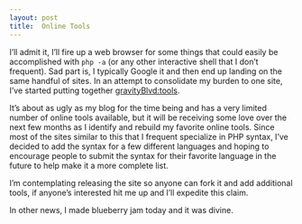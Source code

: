 ```yaml
---
layout: post
title:  Online Tools
---
```


I’ll admit it, I’ll fire up a web browser for some things that could easily be accomplished with `php -a` (or any other interactive shell that I don’t frequent). Sad part is, I typically Google it and then end up landing on the same handful of sites. In an attempt to consolidate my burden to one site, I’ve started putting together [gravityBlvd:tools](http://tools.gravityblvd.com/).

It’s about as ugly as my blog for the time being and has a very limited number of online tools available, but it will be receiving some love over the next few months as I identify and rebuild my favorite online tools. Since most of the sites similar to this that I frequent specialize in PHP syntax, I’ve decided to add the syntax for a few different languages and hoping to encourage people to submit the syntax for their favorite language in the future to help make it a more complete list.

I’m contemplating releasing the site so anyone can fork it and add additional tools, if anyone’s interested hit me up and I’ll expedite this claim.

In other news, I made blueberry jam today and it was divine.

